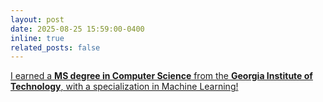 ```yaml
---
layout: post
date: 2025-08-25 15:59:00-0400
inline: true
related_posts: false
---
```


<u>I earned a <b>MS degree in Computer Science</b> from the <b>Georgia Institute of Technology</b>, with a specialization in Machine Learning!</u>
